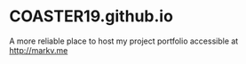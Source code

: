 # COASTER19.github.io
A more reliable place to host my project portfolio accessible at http://markv.me
